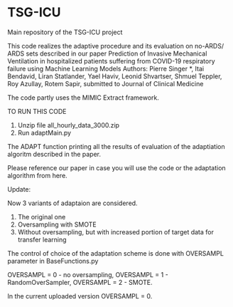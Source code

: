 # TSG-ICU
Main repository of the TSG-ICU project

This code realizes the adaptive procedure and its evaluation on no-ARDS/ ARDS sets described in our paper
Prediction of Invasive Mechanical Ventilation in hospitalized patients
suffering from COVID-19 respiratory failure using Machine Learning Models
Authors: Pierre Singer *, Itai Bendavid, Liran Statlander, Yael Haviv, Leonid
Shvartser, Shmuel Teppler, Roy Azullay, Rotem Sapir,  submitted to Journal of Clinical Medicine 

The code partly uses the MIMIC Extract framework.

TO RUN THIS CODE

1. Unzip file all_hourly_data_3000.zip 
2. Run adaptMain.py

The ADAPT function printing all the results of evaluation of the adaptiation algoritm described in the paper.

Please reference our paper in case you will use the code or the adaptation algorithm from here.

Update:

Now 3 variants of adaptaion are considered.

1) The original one
2) Oversampling with SMOTE
3) Without oversampling, but with increased portion of target data for transfer learning

The control of choice of the adaptation scheme is done with OVERSAMPL parameter in BaseFunctions.py

OVERSAMPL = 0 - no oversampling,
OVERSAMPL = 1 - RandomOverSampler,
OVERSAMPL = 2 - SMOTE.

In the current uploaded version OVERSAMPL = 0.
